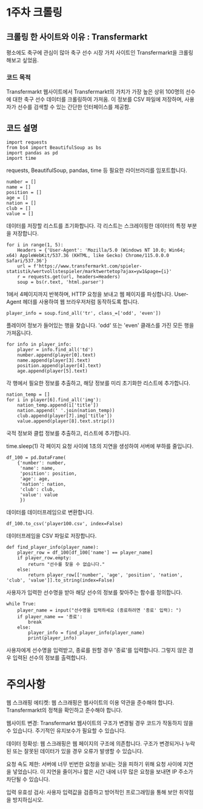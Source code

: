 # 1주차 크롤링

## 크롤링 한 사이트와 이유 : Transfermarkt
평소에도 축구에 관심이 많아 축구 선수 시장 가치 사이트인 Transfermarkt을 크롤링 해보고 싶었음.

### 코드 목적
Transfermarkt 웹사이트에서 Transfermarkt의 가치가 가장 높은 상위 100명의 선수에 대한 축구 선수 데이터를 크롤링하여 가져옴. 이 정보를 CSV 파일에 저장하며, 사용자가 선수를 검색할 수 있는 간단한 인터페이스를 제공함.

## 코드 설명

    import requests
    from bs4 import BeautifulSoup as bs
    import pandas as pd
    import time
requests, BeautifulSoup, pandas, time 등 필요한 라이브러리를 임포트합니다.

    number = []
    name = []
    position = []
    age = []
    nation = []
    club = []
    value = []
데이터를 저장할 리스트를 초기화합니다. 각 리스트는 스크레이핑한 데이터의 특정 부분을 저장합니다.

    for i in range(1, 5):
        Headers = {'User-Agent': 'Mozilla/5.0 (Windows NT 10.0; Win64; x64) AppleWebKit/537.36 (KHTML, like Gecko) Chrome/115.0.0.0 Safari/537.36'}
        url = f'https://www.transfermarkt.com/spieler-statistik/wertvollstespieler/marktwertetop?ajax=yw1&page={i}'
        r = requests.get(url, headers=Headers)
        soup = bs(r.text, 'html.parser')
1에서 4페이지까지 반복하며, HTTP 요청을 보내고 웹 페이지를 파싱합니다. User-Agent 헤더를 사용하여 웹 브라우저처럼 동작하도록 합니다.

    player_info = soup.find_all('tr', class_=['odd', 'even'])
플레이어 정보가 들어있는 행을 찾습니다. 'odd' 또는 'even' 클래스를 가진 모든 행을 가져옵니다.

    for info in player_info:
        player = info.find_all('td')
        number.append(player[0].text)
        name.append(player[3].text)
        position.append(player[4].text)
        age.append(player[5].text)
각 행에서 필요한 정보를 추출하고, 해당 정보를 미리 초기화한 리스트에 추가합니다.

    nation_temp = []
    for i in player[6].find_all('img'):
        nation_temp.append(i['title'])
        nation.append(' '.join(nation_temp))
        club.append(player[7].img['title'])
        value.append(player[8].text.strip())
국적 정보와 클럽 정보를 추출하고, 리스트에 추가합니다.

time.sleep(1)
각 페이지 요청 사이에 1초의 지연을 생성하여 서버에 부하를 줄입니다.

    df_100 = pd.DataFrame(
        {'number': number,
         'name': name,
         'position': position,
         'age': age,
         'nation': nation,
         'club': club,
         'value': value
         })
데이터를 데이터프레임으로 변환합니다.

    df_100.to_csv('player100.csv', index=False)
데이터프레임을 CSV 파일로 저장합니다.

    def find_player_info(player_name):
        player_row = df_100[df_100['name'] == player_name]
        if player_row.empty:
            return "선수를 찾을 수 없습니다."
        else:
            return player_row[['number', 'age', 'position', 'nation', 'club', 'value']].to_string(index=False)
사용자가 입력한 선수명을 받아 해당 선수의 정보를 찾아주는 함수를 정의합니다.

    while True:
        player_name = input("선수명을 입력하세요 (종료하려면 '종료' 입력): ")
        if player_name == '종료':
            break
        else:
            player_info = find_player_info(player_name)
            print(player_info)
사용자에게 선수명을 입력받고, 종료를 원할 경우 '종료'를 입력합니다. 그렇지 않은 경우 입력된 선수의 정보를 출력합니다.

# 주의사항
웹 스크래핑 에티켓: 웹 스크래핑은 웹사이트의 이용 약관을 준수해야 합니다. Transfermarkt의 정책을 확인하고 준수해야 합니다.

웹사이트 변경: Transfermarkt 웹사이트의 구조가 변경될 경우 코드가 작동하지 않을 수 있습니다. 주기적인 유지보수가 필요할 수 있습니다.

데이터 정확성: 웹 스크래핑은 웹 페이지의 구조에 의존합니다. 구조가 변경되거나 누락된 또는 잘못된 데이터가 있을 경우 오류가 발생할 수 있습니다.

요청 속도 제한: 서버에 너무 빈번한 요청을 보내는 것을 피하기 위해 요청 사이에 지연을 넣었습니다. 이 지연을 줄이거나 짧은 시간 내에 너무 많은 요청을 보내면 IP 주소가 차단될 수 있습니다.

입력 유효성 검사: 사용자 입력값을 검증하고 방어적인 프로그래밍을 통해 보안 취약점을 방지하십시오.


